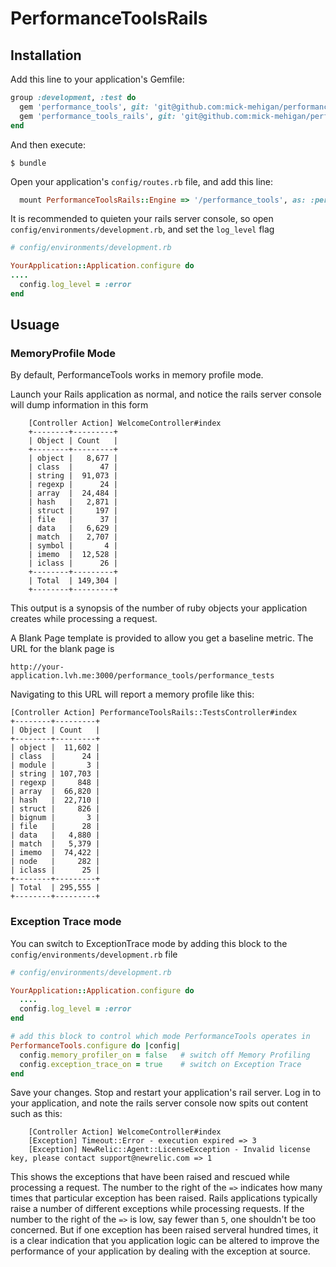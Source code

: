 # PerformanceToolsRails

## Installation

Add this line to your application's Gemfile:

```ruby
group :development, :test do
  gem 'performance_tools', git: 'git@github.com:mick-mehigan/performance_tools.git', branch: 'master'
  gem 'performance_tools_rails', git: 'git@github.com:mick-mehigan/performance_tools_rails.git', branch: 'master'
end
```

And then execute:

    $ bundle

Open your application's `config/routes.rb` file, and add this line:

```ruby
  mount PerformanceToolsRails::Engine => '/performance_tools', as: :performance_tools
```

It is recommended to quieten your rails server console, so open `config/environments/development.rb`, and set the `log_level` flag

```ruby
# config/environments/development.rb

YourApplication::Application.configure do
....
  config.log_level = :error
end
```

## Usuage

### MemoryProfile Mode

By default, PerformanceTools works in memory profile mode.

Launch your Rails application as normal, and notice the rails server console will dump information in this form
```
    [Controller Action] WelcomeController#index
    +--------+---------+
    | Object | Count   |
    +--------+---------+
    | object |   8,677 |
    | class  |      47 |
    | string |  91,073 |
    | regexp |      24 |
    | array  |  24,484 |
    | hash   |   2,871 |
    | struct |     197 |
    | file   |      37 |
    | data   |   6,629 |
    | match  |   2,707 |
    | symbol |       4 |
    | imemo  |  12,528 |
    | iclass |      26 |
    +--------+---------+
    | Total  | 149,304 |
    +--------+---------+
```
This output is a synopsis of the number of ruby objects your application creates while processing a request.

A Blank Page template is provided to allow you get a baseline metric.
The URL for the blank page is

    http://your-application.lvh.me:3000/performance_tools/performance_tests

Navigating to this URL will report a memory profile like this:

```
[Controller Action] PerformanceToolsRails::TestsController#index
+--------+---------+
| Object | Count   |
+--------+---------+
| object |  11,602 |
| class  |      24 |
| module |       3 |
| string | 107,703 |
| regexp |     848 |
| array  |  66,820 |
| hash   |  22,710 |
| struct |     826 |
| bignum |       3 |
| file   |      28 |
| data   |   4,880 |
| match  |   5,379 |
| imemo  |  74,422 |
| node   |     282 |
| iclass |      25 |
+--------+---------+
| Total  | 295,555 |
+--------+---------+
```

### Exception Trace mode

You can switch to ExceptionTrace mode by adding this block to the `config/environments/development.rb` file

```ruby
# config/environments/development.rb

YourApplication::Application.configure do
  ....
  config.log_level = :error
end

# add this block to control which mode PerformanceTools operates in
PerformanceTools.configure do |config|
  config.memory_profiler_on = false   # switch off Memory Profiling
  config.exception_trace_on = true    # switch on Exception Trace
end
```

Save your changes. Stop and restart your application's rail server. Log in to your application, and note the rails server console now spits out content such as this:

```
    [Controller Action] WelcomeController#index
    [Exception] Timeout::Error - execution expired => 3
    [Exception] NewRelic::Agent::LicenseException - Invalid license key, please contact support@newrelic.com => 1
```

This shows the exceptions that have been raised and rescued while processing a request. The number to the right of the `=>` indicates how many times that particular exception has been raised.
Rails applications typically raise a number of different exceptions while processing requests.
If the number to the right of the `=>` is low, say fewer than `5`, one shouldn't be too concerned.
But if one exception has been raised serveral hundred times, it is a clear indication that you application logic can be altered to improve the performance of your application by dealing with the exception at source.
